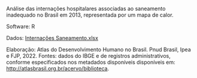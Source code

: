 Análise das internações hospitalares associadas ao saneamento inadequado no Brasil em 2013, representada por um mapa de calor.

Software: R

Dados: [Internações Saneamento.xlsx](https://github.com/user-attachments/files/17317090/Internacoes.Saneamento.xlsx)


Elaboração: Atlas do Desenvolvimento Humano no Brasil. Pnud Brasil, Ipea e FJP, 2022.
Fontes: dados do IBGE e de registros administrativos, conforme especificados nos metadados disponíveis disponíveis em: http://atlasbrasil.org.br/acervo/biblioteca.


